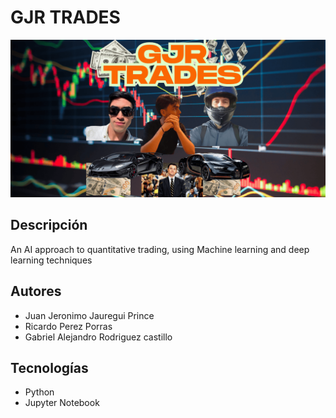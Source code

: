 # GJR TRADES

![Banner](Banner.png)

## Descripción

An AI approach to quantitative trading, using Machine learning and deep learning techniques

## Autores

- Juan Jeronimo Jauregui Prince
- Ricardo Perez Porras
- Gabriel  Alejandro Rodriguez castillo

## Tecnologías

- Python
- Jupyter Notebook
